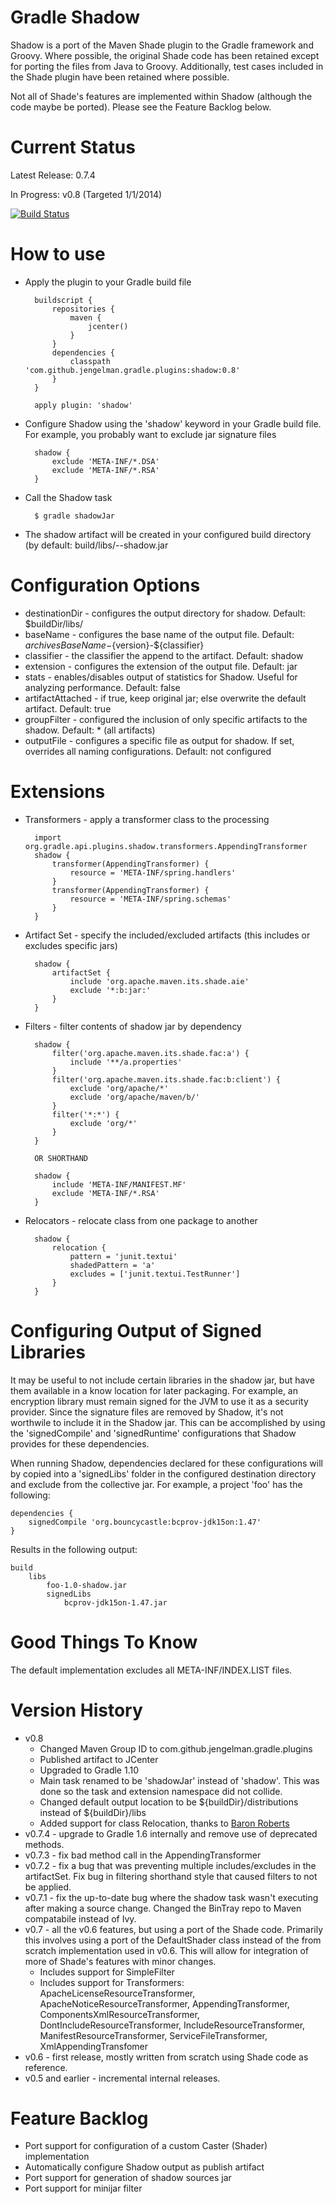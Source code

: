 Gradle Shadow
=============

Shadow is a port of the Maven Shade plugin to the Gradle framework and Groovy. Where possible, the original
Shade code has been retained except for porting the files from Java to Groovy. Additionally, test cases included
in the Shade plugin have been retained where possible.

Not all of Shade's features are implemented within Shadow (although the code maybe be ported). Please see the Feature
Backlog below.

Current Status
=============

Latest Release: 0.7.4

In Progress: v0.8 (Targeted 1/1/2014)

[![Build Status](https://drone.io/github.com/johnrengelman/shadow/status.png)](https://drone.io/github.com/johnrengelman/shadow/latest)

How to use
=============

+ Apply the plugin to your Gradle build file

        buildscript {
            repositories {
                maven {
                    jcenter()
                }
            }
            dependencies {
                classpath 'com.github.jengelman.gradle.plugins:shadow:0.8'
            }
        }

        apply plugin: 'shadow'

+ Configure Shadow using the 'shadow' keyword in your Gradle build file. For example, you probably want to exclude
jar signature files

        shadow {
            exclude 'META-INF/*.DSA'
            exclude 'META-INF/*.RSA'
        }

+ Call the Shadow task

        $ gradle shadowJar

+ The shadow artifact will be created in your configured build directory (by default: build/libs/<project>-<version>-shadow.jar

Configuration Options
=====================

+ destinationDir - configures the output directory for shadow. Default: $buildDir/libs/
+ baseName - configures the base name of the output file. Default: ${archivesBaseName}-${version}-${classifier}
+ classifier - the classifier the append to the artifact. Default: shadow
+ extension - configures the extension of the output file. Default: jar
+ stats - enables/disables output of statistics for Shadow. Useful for analyzing performance. Default: false
+ artifactAttached - if true, keep original jar; else overwrite the default artifact. Default: true
+ groupFilter - configured the inclusion of only specific artifacts to the shadow. Default: * (all artifacts)
+ outputFile - configures a specific file as output for shadow. If set, overrides all naming configurations. Default: not configured

Extensions
==========
+ Transformers - apply a transformer class to the processing

        import org.gradle.api.plugins.shadow.transformers.AppendingTransformer
        shadow {
            transformer(AppendingTransformer) {
                resource = 'META-INF/spring.handlers'
            }
            transformer(AppendingTransformer) {
                resource = 'META-INF/spring.schemas'
            }
        }

+ Artifact Set - specify the included/excluded artifacts (this includes or excludes specific jars)

        shadow {
            artifactSet {
                include 'org.apache.maven.its.shade.aie'
                exclude '*:b:jar:'
            }
        }

+ Filters - filter contents of shadow jar by dependency

        shadow {
            filter('org.apache.maven.its.shade.fac:a') {
                include '**/a.properties'
            }
            filter('org.apache.maven.its.shade.fac:b:client') {
                exclude 'org/apache/*'
                exclude 'org/apache/maven/b/'
            }
            filter('*:*') {
                exclude 'org/*'
            }
        }

        OR SHORTHAND

        shadow {
            include 'META-INF/MANIFEST.MF'
            exclude 'META-INF/*.RSA'
        }

+ Relocators - relocate class from one package to another

        shadow {
            relocation {
                pattern = 'junit.textui'
                shadedPattern = 'a'
                excludes = ['junit.textui.TestRunner']
            }
        }


Configuring Output of Signed Libraries
======================================

It may be useful to not include certain libraries in the shadow jar, but have them available in a know location for
later packaging. For example, an encryption library must remain signed for the JVM to use it as a security provider.
Since the signature files are removed by Shadow, it's not worthwile to include it in the Shadow jar. This can be
accomplished by using the 'signedCompile' and 'signedRuntime' configurations that Shadow provides for these dependencies.

When running Shadow, dependencies declared for these configurations will by copied into a 'signedLibs' folder in the
configured destination directory and exclude from the collective jar. For example, a project 'foo' has the following:

    dependencies {
        signedCompile 'org.bouncycastle:bcprov-jdk15on:1.47'
    }

Results in the following output:

    build
        libs
            foo-1.0-shadow.jar
            signedLibs
                bcprov-jdk15on-1.47.jar

Good Things To Know
===================

The default implementation excludes all META-INF/INDEX.LIST files.

Version History
===============

+ v0.8
   + Changed Maven Group ID to com.github.jengelman.gradle.plugins
   + Published artifact to JCenter
   + Upgraded to Gradle 1.10
   + Main task renamed to be 'shadowJar' instead of 'shadow'. This was done so the task and extension namespace
     did not collide.
   + Changed default output location to be ${buildDir}/distributions instead of ${buildDir}/libs
   + Added support for class Relocation, thanks to [Baron Roberts](https://github.com/baron1405)
+ v0.7.4 - upgrade to Gradle 1.6 internally and remove use of deprecated methods.
+ v0.7.3 - fix bad method call in the AppendingTransformer
+ v0.7.2 - fix a bug that was preventing multiple includes/excludes in the artifactSet. Fix bug in filtering
shorthand style that caused filters to not be applied.
+ v0.7.1 - fix the up-to-date bug where the shadow task wasn't executing after making a source change. Changed the
BinTray repo to Maven compatabile instead of Ivy.
+ v0.7 - all the v0.6 features, but using a port of the Shade code. Primarily this involves using a port
of the DefaultShader class instead of the from scratch implementation used in v0.6. This will allow for integration of
more of Shade's features with minor changes.
   + Includes support for SimpleFilter
   + Includes support for Transformers: ApacheLicenseResourceTransformer, ApacheNoticeResourceTransformer,
   AppendingTransformer, ComponentsXmlResourceTransformer, DontIncludeResourceTransformer, IncludeResourceTransformer,
   ManifestResourceTransformer, ServiceFileTransformer, XmlAppendingTransfomer
+ v0.6 - first release, mostly written from scratch using Shade code as reference.
+ v0.5 and earlier - incremental internal releases.

Feature Backlog
===============
+ Port support for configuration of a custom Caster (Shader) implementation
+ Automatically configure Shadow output as publish artifact
+ Port support for generation of shadow sources jar
+ Port support for minijar filter

